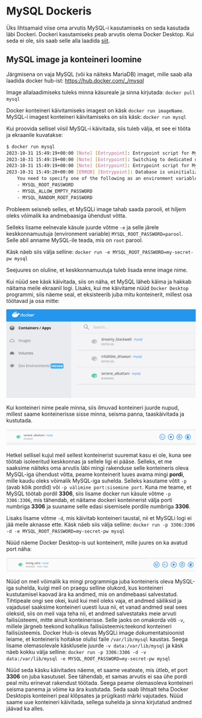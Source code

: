 # MySQL Dockeris

Üks lihtsamaid viise oma arvutis MySQL-i kasutamiseks on seda kasutada läbi Dockeri. Dockeri kasutamiseks peab arvutis olema Docker Desktop. Kui seda ei ole, siis saab selle alla laadida [siit](https://www.docker.com/products/docker-desktop).

## MySQL image ja konteineri loomine

Järgmisena on vaja MySQL (või ka näiteks MariaDB) imaget, mille saab alla laadida docker hub-ist: https://hub.docker.com/_/mysql

Image allalaadimiseks tuleks minna käsureale ja sinna kirjutada: ```docker pull mysql```

Docker konteineri käivitamiseks imagest on käsk `docker run imageName`. MySQL-i imagest konteineri käivitamiseks on siis käsk: ```docker run mysql```

Kui proovida sellisel viisil MySQL-i käivitada, siis tuleb välja, et see ei tööta ja ekraanile kuvatakse:
```bash
$ docker run mysql
2023-10-31 15:49:19+00:00 [Note] [Entrypoint]: Entrypoint script for MySQL Server 8.2.0-1.el8 started.
2023-10-31 15:49:19+00:00 [Note] [Entrypoint]: Switching to dedicated user 'mysql'
2023-10-31 15:49:19+00:00 [Note] [Entrypoint]: Entrypoint script for MySQL Server 8.2.0-1.el8 started.
2023-10-31 15:49:20+00:00 [ERROR] [Entrypoint]: Database is uninitialized and password option is not specified
    You need to specify one of the following as an environment variable:
    - MYSQL_ROOT_PASSWORD
    - MYSQL_ALLOW_EMPTY_PASSWORD
    - MYSQL_RANDOM_ROOT_PASSWORD
```

Probleem seisneb selles, et MySQLi image tahab saada parooli, et hiljem oleks võimalik ka andmebaasiga ühendust võtta.

Selleks lisame eelnevale käsule juurde võtme `-e` ja selle järele keskkonnamuutuja (environment variable) `MYSQL_ROOT_PASSWORD=parool`. Selle abil anname MySQL-ile teada, mis on `root` parool.

Käsk näeb siis välja selline: ```docker run -e MYSQL_ROOT_PASSWORD=my-secret-pw mysql```

Seejuures on oluline, et keskkonnamuutuja tuleb lisada enne image nime.

Kui nüüd see käsk käivitada, siis on näha, et MySQL läheb käima ja hakkab näitama meile ekraanil logi. Lisaks, kui me käivitame nüüd `Docker Desktop` programmi, siis näeme seal, et eksisteerib juba mitu konteinerit, millest osa töötavad ja osa mitte:

![Alt text](image.png)

Kui konteineri nime peale minna, siis ilmuvad konteineri juurde nupud, millest saame konteinerisse sisse minna, seisma panna, taaskäivitada ja kustutada.

![Alt text](image-1.png)

Hetkel sellisel kujul meil sellest konteinerist suuremat kasu ei ole, kuna see töötab isoleeritud keskkonnas ja sellele ligi ei pääse. Selleks, et me saaksime näiteks oma arvutis läbi mingi rakenduse selle konteineris oleva MySQL-iga ühendust võtta, peame konteinerit luues avama mingi **pordi**, mille kaudu oleks võimalik MySQL-iga suhelda. Selleks kasutame võtit `-p` (avab kõik pordid) või `-p välimine port:sisemine port`. Kuna me teame, et MySQL töötab pordil **3306**, siis lisame docker run käsule võtme `-p 3306:3306`, mis tähendab, et näitame dockeri konteinerist välja porti numbriga **3306** ja suuname selle edasi sisemisele pordile numbriga **3306**.

Lisaks lisame võtme `-d`, mis käivitab konteineri taustal, nii et MySQLi logi ei jää meile aknasse ette. Käsk näeb siis välja selline: ```docker run -p 3306:3306 -d -e MYSQL_ROOT_PASSWORD=my-secret-pw mysql```

Nüüd näeme Docker Desktop-is uut konteinerit, mille juures on ka avatud port näha:

![Alt text](image-2.png)

Nüüd on meil võimalik ka mingi programmiga juba konteineris oleva MySQL-iga suhelda, kuigi meil on praegu selline olukord, kus konteineri kustutamisel kaovad ära ka andmed, mis on andmebaasi salvestatud. Tihtipeale ongi see okei, kuid kui meil oleks vaja, et andmed säiliksid ja vajadusel saaksime konteineri uuesti luua nii, et vanad andmed seal sees oleksid, siis on meil vaja teha nii, et andmed salvestataks meie arvuti failisüsteemi, mitte ainult konteinerisse. Selle jaoks on omakorda võti `-v`, millele järgneb teekond kohalikus failisüsteemis:teekond konteineri failisüsteemis. Docker Hub-is olevas MySQLi image dokumentatsioonist leiame, et konteineris hoitakse olulisi faile `/var/lib/mysql` kaustas. Seega lisame olemasolevale käsklusele juurde `-v data:/var/lib/mysql` ja käsk näeb kokku välja selline: ```docker run -p 3306:3306 -d -v data:/var/lib/mysql -e MYSQL_ROOT_PASSWORD=my-secret-pw mysql```

Nüüd seda käsku käivitades näeme, et saame veateate, mis ütleb, et port **3306** on juba kasutusel. See tähendab, et samas arvutis ei saa ühe pordi peal mitu erinevat rakendust töötada. Seega peame olemasoleva konteineri seisma panema ja võime ka ära kustutada. Seda saab lihtsalt teha Docker Desktopis konteineri peal klõpsates ja prügikasti märki vajutades. Nüüd saame uue konteineri käivitada, sellega suhelda ja sinna kirjutatud andmed jäävad ka alles.